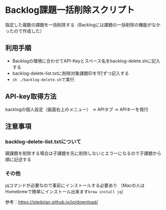 # Backlog課題一括削除スクリプト

指定した複数の課題を一括削除する（Backlogには課題の一括削除の機能がなかったので作成した）

## 利用手順

- Backlogの環境に合わせてAPI-Keyとスペース名をbacklog-delete.shに記入する
- backlog-delete-list.txtに削除対象課題IDを1行ずつ記入する
- ```sh ./backlog-delete.sh```で実行

## API-key取得方法

backlogの個人設定（画面右上のメニュー） → APIタブ → APIキーを発行

## 注意事項

### backlog-delete-list.txtについて

親課題を削除する場合は子課題を先に削除しないとエラーになるので子課題から順に記述する

### その他

jqコマンドが必要なので事前にインストールする必要あり
（Macの人はHomebrewで簡単にインストール出来ます```brew install jq```）

参考：https://stedolan.github.io/jq/download/
